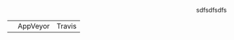 <p align="right">
sdfsdfsdfs
<table>
  <tr>
    <td></td>
    <td>AppVeyor</td>
    <td>Travis</td>
  </tr>
</table>
 
</p>


